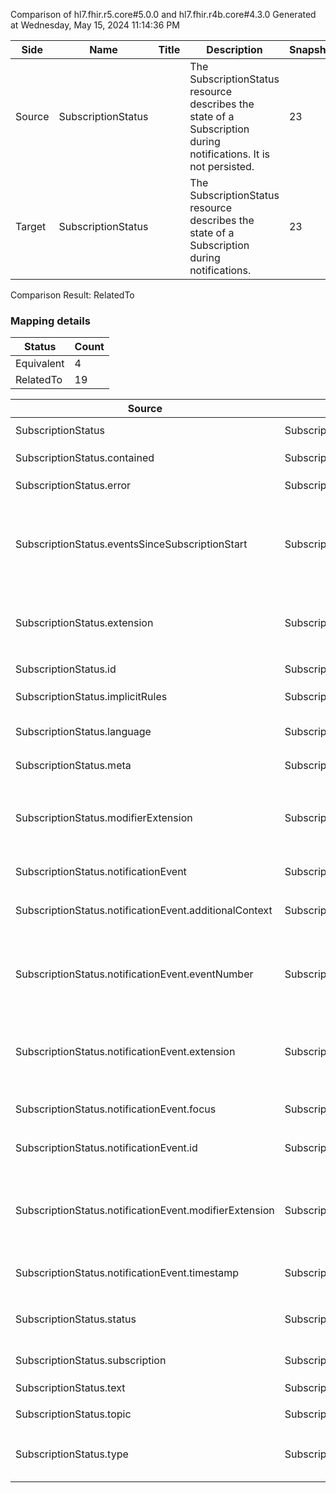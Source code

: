 Comparison of hl7.fhir.r5.core#5.0.0 and hl7.fhir.r4b.core#4.3.0
Generated at Wednesday, May 15, 2024 11:14:36 PM

| Side | Name | Title | Description | Snapshot | Differential |
| --- | --- | --- | --- | --- | --- |
| Source | SubscriptionStatus |  | The SubscriptionStatus resource describes the state of a Subscription during notifications. It is not persisted. | 23 | 12 |
| Target | SubscriptionStatus |  | The SubscriptionStatus resource describes the state of a Subscription during notifications. | 23 | 12 |


Comparison Result: RelatedTo


### Mapping details

| Status | Count |
| ------ | ----- |
Equivalent | 4 |
RelatedTo | 19 |


| Source | Target | Status | Message |
| ------ | ------ | ------ | ------- |
| SubscriptionStatus | SubscriptionStatus | Equivalent | R5 `SubscriptionStatus` maps as Equivalent to R4B `SubscriptionStatus` |
| SubscriptionStatus.contained | SubscriptionStatus.contained | Equivalent | R5 `SubscriptionStatus.contained` maps as Equivalent to R4B `SubscriptionStatus.contained` |
| SubscriptionStatus.error | SubscriptionStatus.error | Equivalent | R5 `SubscriptionStatus.error` maps as Equivalent to R4B `SubscriptionStatus.error` |
| SubscriptionStatus.eventsSinceSubscriptionStart | SubscriptionStatus.eventsSinceSubscriptionStart | SourceIsBroaderThanTarget | R5 `SubscriptionStatus.eventsSinceSubscriptionStart` maps as SourceIsBroaderThanTarget to R4B `SubscriptionStatus.eventsSinceSubscriptionStart` - eventsSinceSubscriptionStart has change due to type change: R5 eventsSinceSubscriptionStart integer64 has no equivalent or mapped type in R4B eventsSinceSubscriptionStart |
| SubscriptionStatus.extension | SubscriptionStatus.extension | SourceIsBroaderThanTarget | R5 `SubscriptionStatus.extension` maps as SourceIsBroaderThanTarget to R4B `SubscriptionStatus.extension` - extension has change due to type change: R5 `extension` `Extension` maps as SourceIsBroaderThanTarget for R4B `extension` |
| SubscriptionStatus.id | SubscriptionStatus.id | Equivalent | R5 `SubscriptionStatus.id` maps as Equivalent to R4B `SubscriptionStatus.id` |
| SubscriptionStatus.implicitRules | SubscriptionStatus.implicitRules | Equivalent | R5 `SubscriptionStatus.implicitRules` maps as Equivalent to R4B `SubscriptionStatus.implicitRules` |
| SubscriptionStatus.language | SubscriptionStatus.language | RelatedTo | R5 `SubscriptionStatus.language` maps as RelatedTo to R4B `SubscriptionStatus.language` - language changed the binding strength from Required to Preferred |
| SubscriptionStatus.meta | SubscriptionStatus.meta | Equivalent | R5 `SubscriptionStatus.meta` maps as Equivalent to R4B `SubscriptionStatus.meta` |
| SubscriptionStatus.modifierExtension | SubscriptionStatus.modifierExtension | SourceIsBroaderThanTarget | R5 `SubscriptionStatus.modifierExtension` maps as SourceIsBroaderThanTarget to R4B `SubscriptionStatus.modifierExtension` - modifierExtension has change due to type change: R5 `modifierExtension` `Extension` maps as SourceIsBroaderThanTarget for R4B `modifierExtension` |
| SubscriptionStatus.notificationEvent | SubscriptionStatus.notificationEvent | Equivalent | R5 `SubscriptionStatus.notificationEvent` maps as Equivalent to R4B `SubscriptionStatus.notificationEvent` |
| SubscriptionStatus.notificationEvent.additionalContext | SubscriptionStatus.notificationEvent.additionalContext | Equivalent | R5 `SubscriptionStatus.notificationEvent.additionalContext` maps as Equivalent to R4B `SubscriptionStatus.notificationEvent.additionalContext` |
| SubscriptionStatus.notificationEvent.eventNumber | SubscriptionStatus.notificationEvent.eventNumber | SourceIsBroaderThanTarget | R5 `SubscriptionStatus.notificationEvent.eventNumber` maps as SourceIsBroaderThanTarget to R4B `SubscriptionStatus.notificationEvent.eventNumber` - eventNumber has change due to type change: R5 eventNumber integer64 has no equivalent or mapped type in R4B eventNumber |
| SubscriptionStatus.notificationEvent.extension | SubscriptionStatus.notificationEvent.extension | SourceIsBroaderThanTarget | R5 `SubscriptionStatus.notificationEvent.extension` maps as SourceIsBroaderThanTarget to R4B `SubscriptionStatus.notificationEvent.extension` - extension has change due to type change: R5 `extension` `Extension` maps as SourceIsBroaderThanTarget for R4B `extension` |
| SubscriptionStatus.notificationEvent.focus | SubscriptionStatus.notificationEvent.focus | Equivalent | R5 `SubscriptionStatus.notificationEvent.focus` maps as Equivalent to R4B `SubscriptionStatus.notificationEvent.focus` |
| SubscriptionStatus.notificationEvent.id | SubscriptionStatus.notificationEvent.id | Equivalent | R5 `SubscriptionStatus.notificationEvent.id` maps as Equivalent to R4B `SubscriptionStatus.notificationEvent.id` |
| SubscriptionStatus.notificationEvent.modifierExtension | SubscriptionStatus.notificationEvent.modifierExtension | SourceIsBroaderThanTarget | R5 `SubscriptionStatus.notificationEvent.modifierExtension` maps as SourceIsBroaderThanTarget to R4B `SubscriptionStatus.notificationEvent.modifierExtension` - modifierExtension has change due to type change: R5 `modifierExtension` `Extension` maps as SourceIsBroaderThanTarget for R4B `modifierExtension` |
| SubscriptionStatus.notificationEvent.timestamp | SubscriptionStatus.notificationEvent.timestamp | Equivalent | R5 `SubscriptionStatus.notificationEvent.timestamp` maps as Equivalent to R4B `SubscriptionStatus.notificationEvent.timestamp` |
| SubscriptionStatus.status | SubscriptionStatus.status | Equivalent | R5 `SubscriptionStatus.status` maps as Equivalent to R4B `SubscriptionStatus.status` - status has compatible required binding for code type: http://hl7.org/fhir/ValueSet/subscription-status|5.0.0 and http://hl7.org/fhir/ValueSet/subscription-status|4.3.0 (Equivalent) |
| SubscriptionStatus.subscription | SubscriptionStatus.subscription | Equivalent | R5 `SubscriptionStatus.subscription` maps as Equivalent to R4B `SubscriptionStatus.subscription` |
| SubscriptionStatus.text | SubscriptionStatus.text | Equivalent | R5 `SubscriptionStatus.text` maps as Equivalent to R4B `SubscriptionStatus.text` |
| SubscriptionStatus.topic | SubscriptionStatus.topic | Equivalent | R5 `SubscriptionStatus.topic` maps as Equivalent to R4B `SubscriptionStatus.topic` |
| SubscriptionStatus.type | SubscriptionStatus.type | Equivalent | R5 `SubscriptionStatus.type` maps as Equivalent to R4B `SubscriptionStatus.type` - type has compatible required binding for code type: http://hl7.org/fhir/ValueSet/subscription-notification-type|5.0.0 and http://hl7.org/fhir/ValueSet/subscription-notification-type|4.3.0 (Equivalent) |

